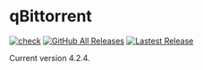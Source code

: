 # qBittorrent
[![check](https://github.com/brvphoenix/auto-build/workflows/CI/badge.svg?branch=master)](https://github.com/brvphoenix/auto-build/actions)
[![GitHub All Releases](https://img.shields.io/github/downloads/brvphoenix/auto-build/total)](https://github.com/brvphoenix/auto-build/releases)
[![Lastest Release](https://img.shields.io/github/release/brvphoenix/auto-build.svg?style=flat)](https://github.com/brvphoenix/auto-build/releases)

Current version 4.2.4.


